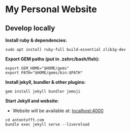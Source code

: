 # My Personal Website

## Develop locally

**Install ruby & dependencies:**

```
sudo apt install ruby-full build-essential zlib1g-dev
```

**Export GEM paths (put in .zshrc/bash/fish):**

```
export GEM_HOME="$HOME/gems"
export PATH="$HOME/gems/bin:$PATH"
```

**Install jekyll, bundler & other plugins:**

```
gem install jekyll bundler jemoji
```

**Start Jekyll and website:**
- Website will be available at: [localhost:4000](localhost:4000)

```
cd antontofft.com
bundle exec jekyll serve --livereload
```
